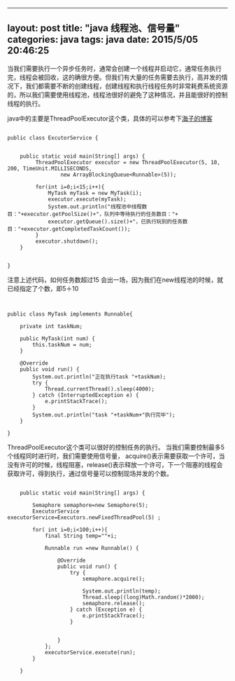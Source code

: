 
---
layout: post
title:  "java 线程池、信号量"
categories: java
tags:  java
date: 2015/5/05 20:46:25
---



当我们需要执行一个异步任务时，通常会创建一个线程并启动它，通常任务执行完，线程会被回收，这的确很方便。但我们有大量的任务需要去执行，高并发的情况下，我们都需要不断的创建线程，创建线程和执行线程任务时非常耗费系统资源的，所以我们需要使用线程池，线程池很好的避免了这种情况，并且能很好的控制线程的执行。

<!--more-->

java中的主要是ThreadPoolExecutor这个类，具体的可以参考下[海子的博客](http://www.cnblogs.com/dolphin0520/p/3932921.html)
```

public class ExcutorService {
	
	
	public static void main(String[] args) {
		 ThreadPoolExecutor executor = new ThreadPoolExecutor(5, 10, 200, TimeUnit.MILLISECONDS,
                 new ArrayBlockingQueue<Runnable>(5));
          
         for(int i=0;i<15;i++){
             MyTask myTask = new MyTask(i);
             executor.execute(myTask);
             System.out.println("线程池中线程数目："+executor.getPoolSize()+"，队列中等待执行的任务数目："+
             executor.getQueue().size()+"，已执行玩别的任务数目："+executor.getCompletedTaskCount());
         }
         executor.shutdown();
	}
	
	
}

```

注意上述代码，如何任务数超过15 会出一场，因为我们在new线程池的时候，就已经指定了个数，即5＋10
```


public class MyTask implements Runnable{
	
	private int taskNum;
    
    public MyTask(int num) {
        this.taskNum = num;
    }
     
    @Override
    public void run() {
        System.out.println("正在执行task "+taskNum);
        try {
            Thread.currentThread().sleep(4000);
        } catch (InterruptedException e) {
            e.printStackTrace();
        }
        System.out.println("task "+taskNum+"执行完毕");
    }

}

```
ThreadPoolExecutor这个类可以很好的控制任务的执行。
当我们需要控制最多5个线程同时进行时，我们需要使用信号量，
acquire()表示需要获取一个许可，当没有许可的时候，线程阻塞，release()表示释放一个许可，下一个阻塞的线程会获取许可，得到执行，通过信号量可以控制现场并发的个数。
```

	public static void main(String[] args) {
		
		Semaphore semaphore=new Semaphore(5);
		ExecutorService executorService=Executors.newFixedThreadPool(5) ;
	
		for( int i=0;i<100;i++){
			final String temp=""+i;
			
			Runnable run =new Runnable() {
	
				@Override
				public void run() {
					try {
						semaphore.acquire();
						
						System.out.println(temp);
						Thread.sleep((long)Math.random()*2000);
						semaphore.release();
					} catch (Exception e) {
						e.printStackTrace();
					}
				
					
				}
			};
			executorService.execute(run);
		}
		
	}
```
